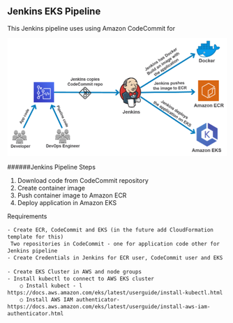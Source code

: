 Jenkins EKS Pipeline
------------------

This Jenkins pipeline uses    using Amazon CodeCommit for 

![diagram](img/diagram1.png)

######Jenkins Pipeline Steps

1. Download code from CodeCommit repository
2. Create container image
3. Push container image to Amazon ECR
4. Deploy application in Amazon EKS


Requirements

	- Create ECR, CodeCommit and EKS (in the future add CloudFormation template for this)
	 Two repositories in CodeCommit - one for application code other for Jenkins pipeline
	- Create Credentials in Jenkins for ECR user, CodeCommit user and EKS 

	- Create EKS Cluster in AWS and node groups
	- Install kubectl to connect to AWS EKS cluster
		○ Install kubect - l https://docs.aws.amazon.com/eks/latest/userguide/install-kubectl.html
		○ Install AWS IAM authenticator- https://docs.aws.amazon.com/eks/latest/userguide/install-aws-iam-authenticator.html
